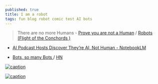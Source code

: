 ```yaml
---
published: true
title: I am a robot
tags: fun blog robot comic test AI bots
---
```

> There are no more Humans - [Prove you are not a Human](https://www.smbc-comics.com/comic/captcha) / [Robots (Flight of the Conchords
)](https://www.youtube.com/watch?v=NI9nopaieEc)

- [AI Podcast Hosts Discover They’re AI, Not Human - NotebookLM](https://www.youtube.com/watch?v=AR4dRtzFvxM)

- [Bots, so many Bots ](https://wakatime.com/blog/67-bots-so-many-bots) / [HN](https://news.ycombinator.com/item?id=41708837)

[![caption](https://www.smbc-comics.com/comics/1535025762-20180823.png)](http://smbc-comics.com/comic/captcha)

[![caption](https://www.monkeyuser.com/2020/reverse-turing-test/191-reverse-turing-test.png)](https://www.monkeyuser.com/2020/reverse-turing-test/)
